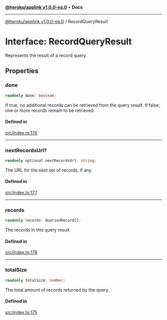 [**@heroku/applink v1.0.0-ea.0**](../README.md) • **Docs**

***

[@heroku/applink v1.0.0-ea.0](../README.md) / RecordQueryResult

# Interface: RecordQueryResult

Represents the result of a record query.

## Properties

### done

```ts
readonly done: boolean;
```

If true, no additional records can be retrieved from the query result.
If false, one or more records remain to be retrieved.

#### Defined in

[src/index.ts:174](https://github.com/heroku/heroku-applink-nodejs/blob/87c92510086d403ff167f2c2ca165bec2e25023f/src/index.ts#L174)

***

### nextRecordsUrl?

```ts
readonly optional nextRecordsUrl: string;
```

The URL for the next set of records, if any.

#### Defined in

[src/index.ts:177](https://github.com/heroku/heroku-applink-nodejs/blob/87c92510086d403ff167f2c2ca165bec2e25023f/src/index.ts#L177)

***

### records

```ts
readonly records: QueriedRecord[];
```

The records in this query result

#### Defined in

[src/index.ts:176](https://github.com/heroku/heroku-applink-nodejs/blob/87c92510086d403ff167f2c2ca165bec2e25023f/src/index.ts#L176)

***

### totalSize

```ts
readonly totalSize: number;
```

The total amount of records returned by the query.

#### Defined in

[src/index.ts:175](https://github.com/heroku/heroku-applink-nodejs/blob/87c92510086d403ff167f2c2ca165bec2e25023f/src/index.ts#L175)
